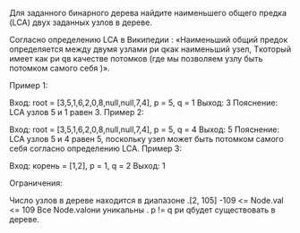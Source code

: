 Для заданного бинарного дерева найдите наименьшего общего предка (LCA) двух заданных узлов в дереве.

Согласно определению LCA в Википедии : «Наименьший общий предок определяется между двумя узлами pи qкак наименьший узел, Tкоторый имеет как pи qв качестве потомков (где мы позволяем узлу быть потомком самого себя )».

 

Пример 1:


Вход: root = [3,5,1,6,2,0,8,null,null,7,4], p = 5, q = 1
 Выход: 3
 Пояснение: LCA узлов 5 и 1 равен 3.
Пример 2:


Вход: root = [3,5,1,6,2,0,8,null,null,7,4], p = 5, q = 4
 Выход: 5
 Пояснение: LCA узлов 5 и 4 равен 5, поскольку узел может быть потомком самого себя согласно определению LCA.
Пример 3:

Вход: корень = [1,2], p = 1, q = 2
 Выход: 1
 

Ограничения:

Число узлов в дереве находится в диапазоне .[2, 105]
-109 <= Node.val <= 109
Все Node.valони уникальны .
p != q
pи qбудет существовать в дереве.